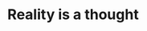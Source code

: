 ---
title: "Reality is a thought"
created: 2022-07-29
linked:
  - _wikipedia/Boltzmann_brain.md
tags:
  - What is Reality
  - Fragment
---